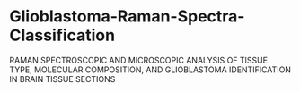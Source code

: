 # Glioblastoma-Raman-Spectra-Classification
RAMAN SPECTROSCOPIC AND MICROSCOPIC ANALYSIS OF TISSUE TYPE, MOLECULAR COMPOSITION, AND GLIOBLASTOMA IDENTIFICATION IN BRAIN TISSUE SECTIONS 
